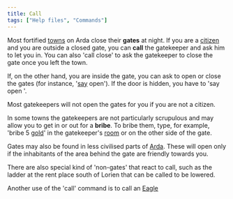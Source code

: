 ```yaml
---
title: Call
tags: ["Help files", "Commands"]
---
```

Most fortified [towns](town "wikilink") on Arda close their **gates** at
night. If you are a [citizen](citizen "wikilink") and you are outside a
closed gate, you can **call** the gatekeeper and ask him to let you in.
You can also 'call close' to ask the gatekeeper to close the gate once
you left the town.

If, on the other hand, you are inside the gate, you can ask to open or
close the gates (for instance, '[say](say "wikilink") open'). If the
door is hidden, you have to 'say open <doorname>'.

Most gatekeepers will not open the gates for you if you are not a
citizen.

In some towns the gatekeepers are not particularly scrupulous and may
allow you to get in or out for a **bribe**. To bribe them, type, for
example, 'bribe 5 [gold](gold "wikilink")' in the gatekeeper's
[room](room "wikilink") or on the other side of the gate.

Gates may also be found in less civilised parts of
[Arda](Arda "wikilink"). These will open only if the inhabitants of the
area behind the gate are friendly towards you.

There are also special kind of 'non-gates' that react to call, such as
the ladder at the rent place south of Lorien that can be called to be
lowered.

Another use of the 'call' command is to call an
[Eagle](Eagle "wikilink")
